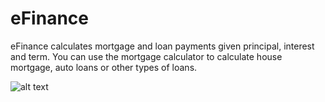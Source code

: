# eFinance

eFinance calculates mortgage and loan payments given principal, interest and term. You can use the mortgage calculator to calculate house mortgage, auto loans or other types of loans. 

![alt text](https://raw.githubusercontent.com/Solano-Furlan/e_finance/master/image_readme/banner.png)
